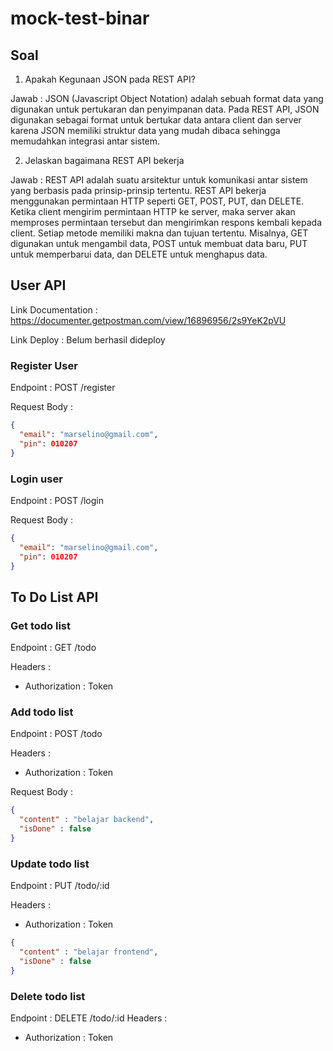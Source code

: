 # mock-test-binar

## Soal
1. Apakah Kegunaan JSON pada REST API?

Jawab : JSON (Javascript Object Notation) adalah sebuah format data yang digunakan untuk pertukaran dan penyimpanan data. Pada REST API, JSON digunakan sebagai format untuk bertukar data antara client dan server karena JSON memiliki struktur data yang mudah dibaca sehingga memudahkan integrasi antar sistem.

2. Jelaskan bagaimana REST API bekerja

Jawab : REST API adalah suatu arsitektur untuk komunikasi antar sistem yang berbasis pada prinsip-prinsip tertentu. REST API bekerja menggunakan permintaan HTTP seperti GET, POST, PUT, dan DELETE. Ketika client mengirim permintaan HTTP ke server, maka server akan memproses permintaan tersebut dan mengirimkan respons kembali kepada client. Setiap metode memiliki makna dan tujuan tertentu. Misalnya, GET digunakan untuk mengambil data, POST untuk membuat data baru, PUT untuk memperbarui data, dan DELETE untuk menghapus data.

## User API

Link Documentation : https://documenter.getpostman.com/view/16896956/2s9YeK2pVU

Link Deploy : Belum berhasil dideploy

### Register User

Endpoint : POST /register

Request Body :

```json
{
  "email": "marselino@gmail.com",
  "pin": 010207
}
```

### Login user

Endpoint : POST /login

Request Body :

```json
{
  "email": "marselino@gmail.com",
  "pin": 010207
}
```

## To Do List API

### Get todo list

Endpoint : GET /todo

Headers :
- Authorization : Token

### Add todo list

Endpoint : POST /todo

Headers :
- Authorization : Token

Request Body :

```json
{
  "content" : "belajar backend",
  "isDone" : false
}
```

### Update todo list

Endpoint : PUT /todo/:id

Headers :
- Authorization : Token

```json
{
  "content" : "belajar frontend",
  "isDone" : false
}
```
### Delete todo list

Endpoint : DELETE /todo/:id
Headers :
- Authorization : Token